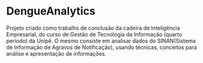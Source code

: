 # DengueAnalytics
Projeto criado como trabalho de conclusão da cadeira de Inteligência Empresarial, do curso de Gestão de Tecnologia da Informação (quarto período) da Unipê. O mesmo consiste em analisar dados do SINAN(Sistema de Informação de Agravos de Notificação), usando técnicas, conceitos para análise e apresentação de informações.
